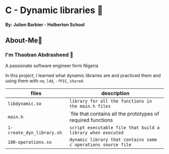 # C - Dynamic libraries :page_with_curl:
#### By: Julien Barbier - Holberton School

## About-Me:wave:
### I'm Thaoban Abdrasheed :boy:
A passionate software engineer form Nigeria

In this project, I learned what dynamic libraries are and practiced them and using them with `nm`, `ldd`, `-fPIC`, `shared`.

|	files	 			   |		description	     				  |
|------------------------------------------|--------------------------------------------------------------|
|`libdynamic.so`			   | `library for all the functions in the main.h files`	  |
|`main.h`	  		           | `file that contains all the prototypes of required functions |
|`1-create_dyn_library.sh`		   |`script executable file that build a library when executed`   |
|`100-operations.so`			   | `dynamic library that contains some c operations source file`|
